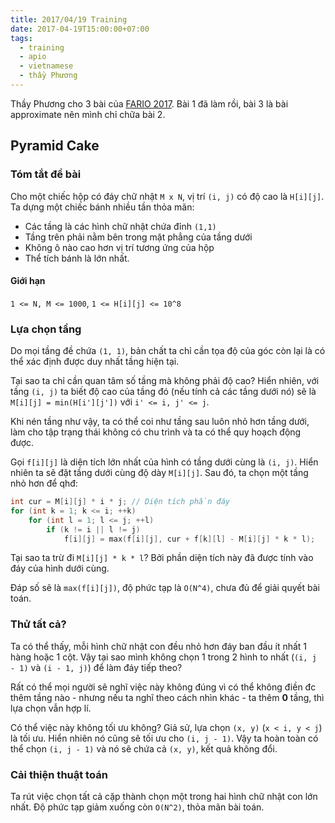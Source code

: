 ```yaml
---
title: 2017/04/19 Training
date: 2017-04-19T15:00:00+07:00
tags:
  - training
  - apio
  - vietnamese
  - thầy Phương
---
```

Thầy Phương cho 3 bài của [FARIO 2017](http://orac.amt.edu.au/cgi-bin/train/hub.pl?expand=fario17#fario17). Bài 1 đã làm rồi, bài 3 là bài approximate nên mình chỉ chữa bài 2.

## Pyramid Cake
### Tóm tắt đề bài
Cho một chiếc hộp có đáy chữ nhật `M x N`, vị trí `(i, j)` có độ cao là `H[i][j]`. Ta dựng một chiếc bánh nhiều tần thỏa mãn:
 - Các tầng là các hình chữ nhật chứa đỉnh `(1,1)`
 - Tầng trên phải nằm bên trong mặt phẳng của tầng dưới
 - Không ô nào cao hơn vị trí tương ứng của hộp
 - Thể tích bánh là lớn nhất.
#### Giới hạn
`1 <= N, M <= 1000`, `1 <= H[i][j] <= 10^8`

### Lựa chọn tầng
Do mọi tầng đề chứa `(1, 1)`, bản chất ta chỉ cần tọa độ của góc còn lại là có thể xác định được duy nhất tầng hiện tại.

Tại sao ta chỉ cần quan tâm số tầng mà không phải độ cao? Hiển nhiên, với tầng `(i, j)` ta biết độ cao của tầng đó (nếu tính cả các tầng dưới nó) sẽ là `M[i][j] = min(H[i'][j'])` với `i' <= i, j' <= j`.

Khi nén tầng như vậy, ta có thể coi như tầng sau luôn nhỏ hơn tầng dưới, làm cho tập trạng thái không có chu trình và ta có thể quy hoạch động được.

Gọi `f[i][j]` là diện tích lớn nhất của hình có tầng dưới cùng là `(i, j)`. Hiển nhiên ta sẽ đặt tầng dưới cùng độ dày `M[i][j]`. Sau đó, ta chọn một tầng nhỏ hơn để qhđ:

``` cpp
int cur = M[i][j] * i * j; // Diện tích phần đáy
for (int k = 1; k <= i; ++k)
	for (int l = 1; l <= j; ++l)
		if (k != i || l != j)
			f[i][j] = max(f[i][j], cur + f[k][l] - M[i][j] * k * l);
```

Tại sao ta trừ đi `M[i][j] * k * l`? Bởi phần diện tích này đã được tính vào đáy của hình dưới cùng.

Đáp số sẽ là `max(f[i][j])`, độ phức tạp là `O(N^4)`, chưa đủ để giải quyết bài toán.

### Thử tất cả?

Ta có thể thấy, mỗi hình chữ nhật con đều nhỏ hơn đáy ban đầu ít nhất 1 hàng hoặc 1 cột. Vậy tại sao mình không chọn 1 trong 2 hình to nhất (`(i, j - 1)` và `(i - 1, j)`) để làm đáy tiếp theo?

Rất có thể mọi người sẽ nghĩ việc này không đúng vì có thể không điền đc thêm tầng nào - nhưng nếu ta nghĩ theo cách nhìn khác - ta thêm **0** tầng, thì lựa chọn vẫn hợp lí.

Có thể việc này không tối ưu không? Giả sử, lựa chọn `(x, y)` (`x < i, y < j`) là tối ưu. Hiển nhiên nó cũng sẽ tối ưu cho `(i, j - 1)`. Vậy ta hoàn toàn có thể chọn `(i, j - 1)` và nó sẽ chứa cả `(x, y)`, kết quả không đổi.

### Cải thiện thuật toán
Ta rút việc chọn tất cả cặp thành chọn một trong hai hình chữ nhật con lớn nhất. Độ phức tạp giảm xuống còn `O(N^2)`, thỏa mãn bài toán.
